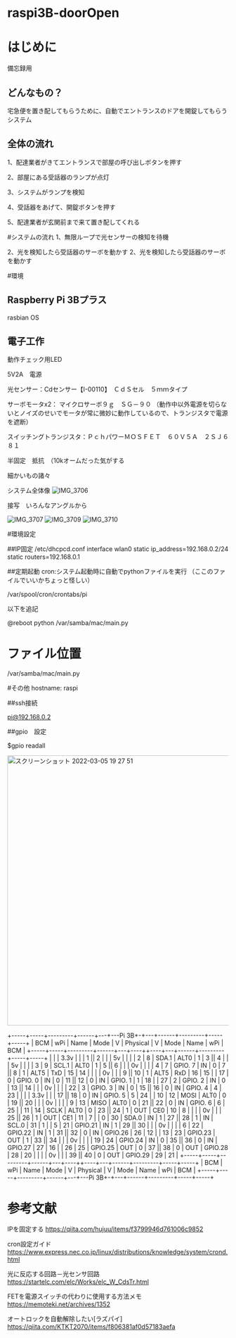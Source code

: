 # raspi3B-doorOpen

# はじめに
備忘録用

## どんなもの？

宅急便を置き配してもらうために、自動でエントランスのドアを開錠してもらうシステム

## 全体の流れ

1、配達業者がきてエントランスで部屋の呼び出しボタンを押す

2、部屋にある受話器のランプが点灯

3、システムがランプを検知

4、受話器をあげて、開錠ボタンを押す

5、配達業者が玄関前まで来て置き配してくれる

#システムの流れ
1、無限ループで光センサーの検知を待機

2、光を検知したら受話器のサーボを動かす
2、光を検知したら受話器のサーボを動かす



#環境

## Raspberry Pi 3Bプラス　
rasbian OS

## 電子工作
動作チェック用LED

5V2A　電源

光センサー：Cdセンサー【I-00110】　ＣｄＳセル　５ｍｍタイプ

サーボモータx2： マイクロサーボ９ｇ　ＳＧ－９０
（動作中以外電源を切らないとノイズのせいでモータが常に微妙に動作しているので、トランジスタで電源を遮断）

スイッチングトランジスタ：ＰｃｈパワーＭＯＳＦＥＴ　６０Ｖ５Ａ　２ＳＪ６８１

半固定　抵抗　（10kオームだった気がする

細かいもの諸々

システム全体像
![IMG_3706](https://user-images.githubusercontent.com/6120427/156878565-db9978fd-cd7d-4de0-aa72-96681d6cde5c.jpg)

接写　いろんなアングルから

![IMG_3707](https://user-images.githubusercontent.com/6120427/156878573-a019388b-9230-45fb-825f-68f94437421a.jpg)
![IMG_3709](https://user-images.githubusercontent.com/6120427/156878604-209177bb-4f1c-46ed-ac9c-800abd1721ba.jpg)
![IMG_3710](https://user-images.githubusercontent.com/6120427/156878662-380cec60-b779-4960-969e-82ece446b8ba.jpg)


#環境設定

##IP固定
/etc/dhcpcd.conf
interface wlan0
static ip_address=192.168.0.2/24
static routers=192.168.0.1

##定期起動
cron:システム起動時に自動でpythonファイルを実行
（ここのファイルでいいかちょっと怪しい）

/var/spool/cron/crontabs/pi

以下を追記

@reboot python /var/samba/mac/main.py

# ファイル位置
/var/samba/mac/main.py

#その他
hostname: raspi

##ssh接続

pi@192.168.0.2

##gpio　設定

$gpio readall

<img width="614" alt="スクリーンショット 2022-03-05 19 27 51" src="https://user-images.githubusercontent.com/6120427/156879336-46abe367-89d6-4993-b3b8-4e46c8bf1edf.png">

 +-----+-----+---------+------+---+---Pi 3B+-+---+------+---------+-----+-----+
 | BCM | wPi |   Name  | Mode | V | Physical | V | Mode | Name    | wPi | BCM |
 +-----+-----+---------+------+---+----++----+---+------+---------+-----+-----+
 |     |     |    3.3v |      |   |  1 || 2  |   |      | 5v      |     |     |
 |   2 |   8 |   SDA.1 | ALT0 | 1 |  3 || 4  |   |      | 5v      |     |     |
 |   3 |   9 |   SCL.1 | ALT0 | 1 |  5 || 6  |   |      | 0v      |     |     |
 |   4 |   7 | GPIO. 7 |   IN | 0 |  7 || 8  | 1 | ALT5 | TxD     | 15  | 14  |
 |     |     |      0v |      |   |  9 || 10 | 1 | ALT5 | RxD     | 16  | 15  |
 |  17 |   0 | GPIO. 0 |   IN | 0 | 11 || 12 | 0 | IN   | GPIO. 1 | 1   | 18  |
 |  27 |   2 | GPIO. 2 |   IN | 0 | 13 || 14 |   |      | 0v      |     |     |
 |  22 |   3 | GPIO. 3 |   IN | 0 | 15 || 16 | 0 | IN   | GPIO. 4 | 4   | 23  |
 |     |     |    3.3v |      |   | 17 || 18 | 0 | IN   | GPIO. 5 | 5   | 24  |
 |  10 |  12 |    MOSI | ALT0 | 0 | 19 || 20 |   |      | 0v      |     |     |
 |   9 |  13 |    MISO | ALT0 | 0 | 21 || 22 | 0 | IN   | GPIO. 6 | 6   | 25  |
 |  11 |  14 |    SCLK | ALT0 | 0 | 23 || 24 | 1 | OUT  | CE0     | 10  | 8   |
 |     |     |      0v |      |   | 25 || 26 | 1 | OUT  | CE1     | 11  | 7   |
 |   0 |  30 |   SDA.0 |   IN | 1 | 27 || 28 | 1 | IN   | SCL.0   | 31  | 1   |
 |   5 |  21 | GPIO.21 |   IN | 1 | 29 || 30 |   |      | 0v      |     |     |
 |   6 |  22 | GPIO.22 |   IN | 1 | 31 || 32 | 0 | IN   | GPIO.26 | 26  | 12  |
 |  13 |  23 | GPIO.23 |  OUT | 1 | 33 || 34 |   |      | 0v      |     |     |
 |  19 |  24 | GPIO.24 |   IN | 0 | 35 || 36 | 0 | IN   | GPIO.27 | 27  | 16  |
 |  26 |  25 | GPIO.25 |  OUT | 0 | 37 || 38 | 0 | OUT  | GPIO.28 | 28  | 20  |
 |     |     |      0v |      |   | 39 || 40 | 0 | OUT  | GPIO.29 | 29  | 21  |
 +-----+-----+---------+------+---+----++----+---+------+---------+-----+-----+
 | BCM | wPi |   Name  | Mode | V | Physical | V | Mode | Name    | wPi | BCM |
 +-----+-----+---------+------+---+---Pi 3B+-+---+------+---------+-----+-----+


# 参考文献
IPを固定する
https://qiita.com/hujuu/items/f3799946d761006c9852

cron設定ガイド
https://www.express.nec.co.jp/linux/distributions/knowledge/system/crond.html

光に反応する回路－光センサ回路
https://startelc.com/elc/Works/elc_W_CdsTr.html

FETを電源スイッチの代わりに使用する方法メモ
https://memoteki.net/archives/1352

オートロックを自動解除したい[ラズパイ]
https://qiita.com/KTKT2070/items/f806381af0d57183aefa
